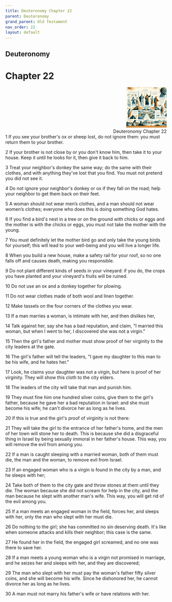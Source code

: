```yaml
---
title: Deuteronomy Chapter 22
parent: Deuteronomy
grand_parent: Old Testament
nav_order: 22
layout: default
---
```


## Deuteronomy

# Chapter 22

<div style="clear: both; text-align: right;">
    <img src="/assets/Image/Deuteronomy/500/22.jpg" alt="Deuteronomy Chapter 22" class="chapter-image" style="max-width: 25%; height: auto;"/>
    <figcaption style="font-size: 14px;">Deuteronomy Chapter 22</figcaption>
</div>
1 If you see your brother's ox or sheep lost, do not ignore them: you must return them to your brother.

2 If your brother is not close by or you don't know him, then take it to your house. Keep it until he looks for it, then give it back to him.

3 Treat your neighbor's donkey the same way; do the same with their clothes, and with anything they've lost that you find. You must not pretend you did not see it.

4 Do not ignore your neighbor's donkey or ox if they fall on the road; help your neighbor to get them back on their feet.

5 A woman should not wear men’s clothes, and a man should not wear women’s clothes; everyone who does this is doing something God hates.

6 If you find a bird's nest in a tree or on the ground with chicks or eggs and the mother is with the chicks or eggs, you must not take the mother with the young.

7 You must definitely let the mother bird go and only take the young birds for yourself; this will lead to your well-being and you will live a longer life.

8 When you build a new house, make a safety rail for your roof, so no one falls off and causes death, making you responsible.

9 Do not plant different kinds of seeds in your vineyard: if you do, the crops you have planted and your vineyard's fruits will be ruined.

10 Do not use an ox and a donkey together for plowing.

11 Do not wear clothes made of both wool and linen together.

12 Make tassels on the four corners of the clothes you wear.

13 If a man marries a woman, is intimate with her, and then dislikes her,

14 Talk against her, say she has a bad reputation, and claim, "I married this woman, but when I went to her, I discovered she was not a virgin."

15 Then the girl's father and mother must show proof of her virginity to the city leaders at the gate.

16 The girl's father will tell the leaders, "I gave my daughter to this man to be his wife, and he hates her."

17 Look, he claims your daughter was not a virgin, but here is proof of her virginity. They will show this cloth to the city elders.

18 The leaders of the city will take that man and punish him.

19 They must fine him one hundred silver coins, give them to the girl's father, because he gave her a bad reputation in Israel: and she must become his wife; he can't divorce her as long as he lives.

20 If this is true and the girl's proof of virginity is not there:

21 They will take the girl to the entrance of her father's home, and the men of her town will stone her to death. This is because she did a disgraceful thing in Israel by being sexually immoral in her father's house. This way, you will remove the evil from among you.

22 If a man is caught sleeping with a married woman, both of them must die, the man and the woman, to remove evil from Israel.

23 If an engaged woman who is a virgin is found in the city by a man, and he sleeps with her;

24 Take both of them to the city gate and throw stones at them until they die. The woman because she did not scream for help in the city, and the man because he slept with another man's wife. This way, you will get rid of the evil among you.

25 If a man meets an engaged woman in the field, forces her, and sleeps with her, only the man who slept with her must die.

26 Do nothing to the girl; she has committed no sin deserving death. It's like when someone attacks and kills their neighbor; this case is the same.

27 He found her in the field, the engaged girl screamed, and no one was there to save her.

28 If a man meets a young woman who is a virgin not promised in marriage, and he seizes her and sleeps with her, and they are discovered;

29 The man who slept with her must pay the woman's father fifty silver coins, and she will become his wife. Since he dishonored her, he cannot divorce her as long as he lives.

30 A man must not marry his father's wife or have relations with her.


